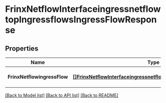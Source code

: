 # FrinxNetflowInterfaceingressnetflowtopIngressflowsIngressFlowResponse

## Properties
Name | Type | Description | Notes
------------ | ------------- | ------------- | -------------
**FrinxNetflowingressFlow** | [**[]FrinxNetflowInterfaceingressnetflowtopIngressflowsIngressFlow**](frinx.netflow.interfaceingressnetflowtop.ingressflows.IngressFlow.md) |  | [optional] [default to null]

[[Back to Model list]](../README.md#documentation-for-models) [[Back to API list]](../README.md#documentation-for-api-endpoints) [[Back to README]](../README.md)


